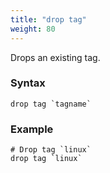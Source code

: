 ```yaml
---
title: "drop tag"
weight: 80
---
```


Drops an existing tag.

### Syntax

	drop tag `tagname`


### Example

	# Drop tag `linux`
	drop tag `linux`
